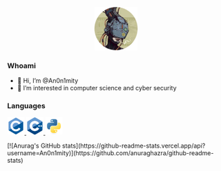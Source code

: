 <div id="header" align="center">
  <img src="https://github.com/An0n1mity/An0n1mity/blob/main/49009949-modified.png" width="100"/>
</div>

<h3 align="left">Whoami</h3> 
<ul>
  <li>👋 Hi, I’m @An0n1mity</li>
  <li>👀 I’m interested in computer science and cyber security </li>
 </ul>

<h3 align="left">Languages</h3>
<p align="left"> <a href="https://www.cprogramming.com/" target="_blank" rel="noreferrer"> <img src="https://raw.githubusercontent.com/devicons/devicon/master/icons/c/c-original.svg" alt="c" width="40" height="40"/> </a> <a href="https://www.w3schools.com/cpp/" target="_blank" rel="noreferrer"> <img src="https://raw.githubusercontent.com/devicons/devicon/master/icons/cplusplus/cplusplus-original.svg" alt="cplusplus" width="40" height="40"/> </a> <img src="https://raw.githubusercontent.com/devicons/devicon/master/icons/python/python-original.svg" alt="python" width="40" height="40"/> </a> </p>
[![Anurag's GitHub stats](https://github-readme-stats.vercel.app/api?username=An0n1mity)](https://github.com/anuraghazra/github-readme-stats)
<!---
An0n1mity/An0n1mity is a ✨ special ✨ repository because its `README.md` (this file) appears on your GitHub profile.
You can click the Preview link to take a look at your changes.
--->
